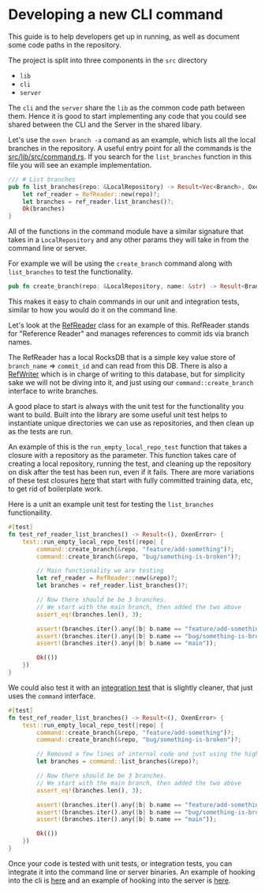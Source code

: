# Developing a new CLI command

This guide is to help developers get up in running, as well as document some code paths in the repository.

The project is split into three components in the `src` directory

- `lib`
- `cli`
- `server`

The `cli` and the `server` share the `lib` as the common code path between them. Hence it is good to start implementing any code that you could see shared between the CLI and the Server in the shared libary.

Let's use the `oxen branch -a` comand as an example, which lists all the local branches in the repository. A useful entry point for all the commands is the [src/lib/src/command.rs](https://github.com/Oxen-AI/Oxen/blob/feature/merging/src/lib/src/command.rs). If you search for the `list_branches` function in this file you will see an example implementation.

```rust
/// # List branches
pub fn list_branches(repo: &LocalRepository) -> Result<Vec<Branch>, OxenError> {
    let ref_reader = RefReader::new(repo)?;
    let branches = ref_reader.list_branches()?;
    Ok(branches)
}
```

All of the functions in the command module have a similar signature that takes in a `LocalRepository` and any other params they will take in from the command line or server.

For example we will be using the `create_branch` command along with `list_branches` to test the functionality.

```rust
pub fn create_branch(repo: &LocalRepository, name: &str) -> Result<Branch, OxenError>
```

This makes it easy to chain commands in our unit and integration tests, similar to how you would do it on the command line.

Let's look at the [RefReader](https://github.com/Oxen-AI/Oxen/blob/main/src/lib/src/index/ref_reader.rs) class for an example of this. RefReader stands for "Reference Reader" and manages references to commit ids via branch names.

The RefReader has a local RocksDB that is a simple key value store of `branch_name` => `commit_id` and can read from this DB. There is also a [RefWriter](https://github.com/Oxen-AI/Oxen/blob/main/src/lib/src/index/ref_writer.rs) which is in charge of writing to this database, but for simplicity sake we will not be diving into it, and just using our `command::create_branch` interface to write branches.

A good place to start is always with the unit test for the functionality you want to build. Built into the library are some useful unit test helps to instantiate unique directories we can use as repositories, and then clean up as the tests are run.

An example of this is the `run_empty_local_repo_test` function that takes a closure with a repository as the parameter. This function takes care of creating a local repository, running the test, and cleaning up the repository on disk after the test has been run, even if it fails. There are more variations of these test closures [here](https://github.com/Oxen-AI/Oxen/blob/main/src/lib/src/test.rs) that start with fully committed training data, etc, to get rid of boilerplate work.

Here is a unit an example unit test for testing the `list_branches` functionaility.

```rust
#[test]
fn test_ref_reader_list_branches() -> Result<(), OxenError> {
    test::run_empty_local_repo_test(|repo| {
        command::create_branch(&repo, "feature/add-something")?;
        command::create_branch(&repo, "bug/something-is-broken")?;

        // Main functionality we are testing
        let ref_reader = RefReader::new(&repo)?;
        let branches = ref_reader.list_branches()?;

        // Now there should be be 3 branches.
        // We start with the main branch, then added the two above
        assert_eq!(branches.len(), 3);

        assert!(branches.iter().any(|b| b.name == "feature/add-something"));
        assert!(branches.iter().any(|b| b.name == "bug/something-is-broken"));
        assert!(branches.iter().any(|b| b.name == "main"));

        Ok(())
    })
}
```

We could also test it with an [integration test](https://github.com/Oxen-AI/Oxen/blob/main/tests/integration_test.rs) that is slightly cleaner, that just uses the `command` interface.

```rust
#[test]
fn test_ref_reader_list_branches() -> Result<(), OxenError> {
    test::run_empty_local_repo_test(|repo| {
        command::create_branch(&repo, "feature/add-something")?;
        command::create_branch(&repo, "bug/something-is-broken")?;

        // Removed a few lines of internal code and just using the high level command interface
        let branches = command::list_branches(&repo)?;

        // Now there should be be 3 branches.
        // We start with the main branch, then added the two above
        assert_eq!(branches.len(), 3);

        assert!(branches.iter().any(|b| b.name == "feature/add-something"));
        assert!(branches.iter().any(|b| b.name == "bug/something-is-broken"));
        assert!(branches.iter().any(|b| b.name == "main"));

        Ok(())
    })
}
```

Once your code is tested with unit tests, or integration tests, you can integrate it into the command line or server binaries. An example of hooking into the cli is [here](IntegrateCLICode.md) and an example of hooking into the server is [here](IntegrateServerCode.md).